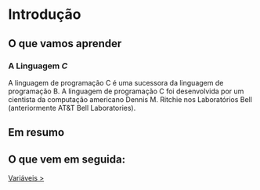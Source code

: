 # Introdução

## O que vamos aprender

### A Linguagem _C_

A linguagem de programação C é uma sucessora da linguagem de programação B. A linguagem de programação C foi desenvolvida por um cientista da computação americano Dennis M. Ritchie nos Laboratórios Bell (anteriormente AT&T Bell Laboratories). 

## Em resumo

## O que vem em seguida:

[Variáveis > ](https://google.com.br)
